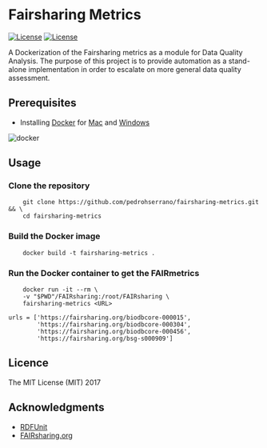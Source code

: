 # Fairsharing Metrics

[![License](https://img.shields.io/badge/FAIR-metrics-orange.svg)](http://fairmetrics.org/)
[![License](https://img.shields.io/badge/license-MIT-blue.svg)](https://opensource.org/licenses/MIT)

A Dockerization of the Fairsharing metrics as a module for Data Quality Analysis.
The purpose of this project is to provide automation as a stand-alone implementation in order to escalate on more general data quality assessment.

## Prerequisites

- Installing [Docker](https://docs.docker.com/) for [Mac](https://docs.docker.com/docker-for-mac/install/) and [Windows](https://docs.docker.com/docker-for-windows/install/download-docker-for-windows)

![docker](img/docker.png)

## Usage

### Clone the repository

        git clone https://github.com/pedrohserrano/fairsharing-metrics.git && \
        cd fairsharing-metrics

### Build the Docker image

        docker build -t fairsharing-metrics .

### Run the Docker container to get the FAIRmetrics

        docker run -it --rm \
        -v "$PWD"/FAIRsharing:/root/FAIRsharing \
        fairsharing-metrics <URL>

    urls = ['https://fairsharing.org/biodbcore-000015',
            'https://fairsharing.org/biodbcore-000304',
            'https://fairsharing.org/biodbcore-000456',
            'https://fairsharing.org/bsg-s000909']


## Licence

The MIT License (MIT) 2017

## Acknowledgments

- [RDFUnit](http://aksw.org/Projects/RDFUnit.html)
- [FAIRsharing.org](http://FAIRsharing.org)